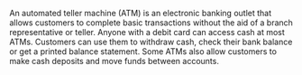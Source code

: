 An automated teller machine (ATM) is an electronic banking outlet that allows customers to complete basic transactions without the aid of a branch representative or teller. Anyone with a debit card can access cash at most ATMs.
Customers can use them to withdraw cash, check their bank balance or get a printed balance statement. Some ATMs also allow customers to make cash deposits and move funds between accounts.
